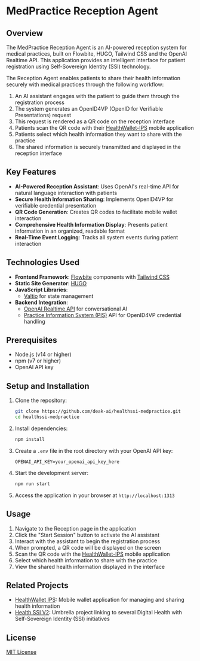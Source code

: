 # MedPractice Reception Agent

## Overview

The MedPractice Reception Agent is an AI-powered reception system for medical practices, built on Flowbite, HUGO, Tailwind CSS and the OpenAI Realtime API.
This application provides an intelligent interface for patient registration using Self-Sovereign Identity (SSI) technology.

The Reception Agent enables patients to share their health information securely with medical practices through the following workflow:

1. An AI assistant engages with the patient to guide them through the registration process
2. The system generates an OpenID4VP (OpenID for Verifiable Presentations) request
3. This request is rendered as a QR code on the reception interface
4. Patients scan the QR code with their [HealthWallet-IPS](https://github.com/deak-ai/healthwallet-ips) mobile application
5. Patients select which health information they want to share with the practice
6. The shared information is securely transmitted and displayed in the reception interface

## Key Features

- **AI-Powered Reception Assistant**: Uses OpenAI's real-time API for natural language interaction with patients
- **Secure Health Information Sharing**: Implements OpenID4VP for verifiable credential presentation
- **QR Code Generation**: Creates QR codes to facilitate mobile wallet interaction
- **Comprehensive Health Information Display**: Presents patient information in an organized, readable format
- **Real-Time Event Logging**: Tracks all system events during patient interaction

## Technologies Used

- **Frontend Framework**: [Flowbite](https://flowbite.com/) components with [Tailwind CSS](https://tailwindcss.com/)
- **Static Site Generator**: [HUGO](https://gohugo.io/)
- **JavaScript Libraries**:
  - [Valtio](https://github.com/pmndrs/valtio) for state management
- **Backend Integration**:
  - [OpenAI Realtime API](https://platform.openai.com/docs/guides/realtime) for conversational AI
  - [Practice Information System (PIS)](https://github.com/deak-ai/healthwallet/tree/main/server) API for OpenID4VP credential handling
## Prerequisites

- Node.js (v14 or higher)
- npm (v7 or higher)
- OpenAI API key

## Setup and Installation

1. Clone the repository:
   ```bash
   git clone https://github.com/deak-ai/healthssi-medpractice.git
   cd healthssi-medpractice
   ```

2. Install dependencies:
   ```bash
   npm install
   ```

3. Create a `.env` file in the root directory with your OpenAI API key:
   ```
   OPENAI_API_KEY=your_openai_api_key_here
   ```

4. Start the development server:
   ```bash
   npm run start
   ```

5. Access the application in your browser at `http://localhost:1313`

## Usage

1. Navigate to the Reception page in the application
2. Click the "Start Session" button to activate the AI assistant
3. Interact with the assistant to begin the registration process
4. When prompted, a QR code will be displayed on the screen
5. Scan the QR code with the [HealthWallet-IPS](https://github.com/deak-ai/healthwallet-ips) mobile application
6. Select which health information to share with the practice
7. View the shared health information displayed in the interface

## Related Projects

- [HealthWallet IPS](https://github.com/deak-ai/healthwallet-ips): Mobile wallet application for managing and sharing health information
- [Health SSI V2](https://github.com/Abdagon/health-ssi-2): Umbrella project linking to several Digital Health with Self-Sovereign Identity (SSI) initiatives

## License

[MIT License](LICENSE)
